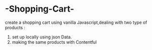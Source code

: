 # -Shopping-Cart-
create a shopping cart using vanilla Javascript,dealing with two type of products :
1) set up locally using json Data.
2) making the same products with Contentful 
